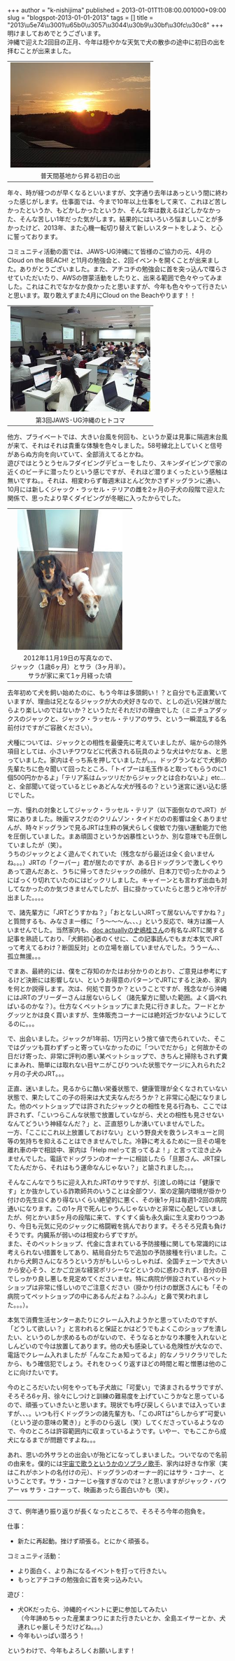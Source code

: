 +++
author = "k-nishijima"
published = 2013-01-01T11:08:00.001000+09:00
slug = "blogspot-2013-01-01-2013"
tags = []
title = "2013\u5e74\u3001\u65b0\u3057\u3044\u30b9\u30bf\u30fc\u30c8"
+++
明けましておめでとうございます。  
沖縄で迎えた2回目の正月、今年は穏やかな天気で犬の散歩の途中に初日の出を拝むことが出来ました。  

<table>
<tbody>
<tr class="odd">
<td style="text-align: center;"><a href="/images/blogspot/blogspot-2013-01-01-2013-2013-01-01+07.40.04.JPG"><img src="/images/blogspot/thumbnails/blogspot-2013-01-01-2013-2013-01-01+07.40.04.JPG" /></a></td>
</tr>
<tr class="even">
<td style="text-align: center;">普天間基地から昇る初日の出</td>
</tr>
</tbody>
</table>

<span
id="more"></span>年々、時が経つのが早くなるといいますが、文字通り去年はあっという間に終わった感じがします。仕事面では、今まで10年以上仕事をして来て、これほど苦しかったというか、もどかしかったというか、そんな年は数えるほどしかなかった、そんな苦しい1年だった気がします。結果的にはいろいろ悩ましいことが多かったけど、2013年、また心機一転切り替えて新しいスタートをしよう、と心に誓っております。  
  
コミュニティ活動の面では、JAWS-UG沖縄にて皆様のご協力の元、4月のCloud on
the BEACH!
と11月の勉強会と、2回イベントを開くことが出来ました。ありがとうございました。また、アチコチの勉強会に首を突っ込んで喋らさせていただいたり、AWSの啓蒙活動をしたりと、出来る範囲で色々やってみました。これはこれでなかなか良かったと思いますが、今年も色々やって行きたいと思います。取り敢えずまた4月にCloud
on the Beachやります！！  

<table>
<tbody>
<tr class="odd">
<td style="text-align: center;"><a href="/images/blogspot/blogspot-2013-01-01-2013-2012-11-17+13.30.43.jpg"><img src="/images/blogspot/thumbnails/blogspot-2013-01-01-2013-2012-11-17+13.30.43.jpg" /></a></td>
</tr>
<tr class="even">
<td style="text-align: center;">第3回JAWS-UG沖縄のヒトコマ</td>
</tr>
</tbody>
</table>

  
他方、プライベートでは、大きい台風を何回も、というか夏は見事に隔週末台風が来て、それはそれは貴重な体験を色々しました。58号線北上していくと信号があらぬ方向を向いていて、全部消えてるとかね。  
遊びではとうとうセルフダイビングデビューをしたり、スキンダイビングで家の近くのビーチに潜ったりという感じですが、それほど潜りまくったという感触は無いですね。。それは、相変わらず毎週末ほとんど欠かさずドッグランに通い、10月には新しくジャック・ラッセル・テリアの雌を2ヶ月の子犬の段階で迎えた関係で、思ったより早くダイビングが冬眠に入ったからでした。  

<table>
<tbody>
<tr class="odd">
<td style="text-align: center;"><a href="/images/blogspot/blogspot-2013-01-01-2013-2012-11-19+16.25.41.JPG"><img src="/images/blogspot/thumbnails/blogspot-2013-01-01-2013-2012-11-19+16.25.41.JPG" /></a></td>
</tr>
<tr class="even">
<td style="text-align: center;">2012年11月19日の写真なので、<br />
ジャック（1歳6ヶ月）とサラ（3ヶ月半）。<br />
サラが家に来て1ヶ月経った頃</td>
</tr>
</tbody>
</table>

去年初めて犬を飼い始めたのに、もう今年は多頭飼い！？と自分でも正直驚いていますが、理由は兄となるジャックが大の犬好きなので、としの近い兄妹が居たらより楽しいのではないか？というただそれだけの理由でした（ミニチュアダックスのジャックと、ジャック・ラッセル・テリアのサラ、という一瞬混乱する名前付けですがご容赦ください）。  
  
犬種については、ジャックとの相性を最優先に考えていましたが、端からの除外項目としては、小さいチワワなどに代表される玩具のような犬はやだなぁ、と思っていました。家内はそっち系を押していましたが。。。ドッグランなどで犬飼の先輩たちに色々聞いて回ったところ、「トイプーは毛玉作ると取ってもらうのに1個500円かかるよ」「テリア系はムッツリだからジャックとは合わないよ」etc...
と、全部聞いて従っているとじゃあどんな犬が残るの？という迷宮に迷い込む感じでした。  
  
一方、憧れの対象としてジャック・ラッセル・テリア（以下面倒なのでJRT）が常にありました。映画マスクだのクリムゾン・タイドだのの影響は全くありませんが、時々ドッグランで見るJRTは生粋の猟犬らしく俊敏で力強い運動能力で他を圧倒していました。まあ頑固さというか凶暴性というか、別な意味でも圧倒していましたが（笑）。  
うちのジャックとよく遊んでくれていた（残念ながら最近は全く会いませんね。。。）JRTの「クーパー」君が居たのですが、ある日ドッグランで激しくやりあって遊んだあと、うちに帰ってきたジャックの顔が、日本刀で切ったかのようにばっくり切れていたのにはビックリしました。キャイーンとも言わず出血も対してなかったのか気づきませんでしたが、目に掛かっていたらと思うと冷や汗が出ました。。。。  
  
で、諸先輩方に「JRTどうすかね？」「おとなしいJRTって居ないんですかね？」と質問するも、みなさま一様に「う～～～ん、、、」という反応で、味方は誰一人いませんでした。当然家内も、[doc
actuallyの史嶋桂さん](http://www.dogactually.net/mt/mt-search.cgi?IncludeBlogs=2&author=6&limit=20)の有名なJRTに関する記事を熟読しており、「犬飼初心者のくせに、この記事読んでもまだ本気でJRTって考えてるわけ？断固反対」との立場を崩していませんでした。ううーん、、孤立無援。。。  
  
でまあ、最終的には、僕をご存知のかたはお分かりのとおり、ご意見は参考にするけど決断には影響しない、というお得意のパターンでJRTにすると決め、家内を何とか説得します。次は、何処で買うか？ということですが、残念ながら沖縄にはJRTのブリーダーさんは居ないらしく（諸先輩方に聞いた範囲。よく調べればいるのかな？）。仕方なくペットショップにまた見に行きました。フードとかグッツとかは良く買いますが、生体販売コーナーには絶対近づかないようにしてるのに。。。  
  
で、出会いました。ジャックが1年前、1万円という捨て値で売られていた、そこではグッツも買わずずっと寄っていなかったのに「ついでだから」と何故かその日だけ寄った、非常に評判の悪い某ペットショップで、きちんと掃除もされず糞にまみれ、簡単には取れない目ヤニがこびりついた状態でケージに入れられた2ヶ月の子犬のJRT。。。  
  
正直、迷いました。見るからに酷い栄養状態で、健康管理が全くなされていない状態で、果たしてこの子の将来は大丈夫なんだろうか？と非常に心配になりました。他のペットショップでは許されたジャックとの相性を見る行為も、ここでは許されず、「こいつらこんな状態で放置していながら、犬との相性も見させないなんてどういう神経なんだ？」と、正直怒りしか湧いていませんでした。  
一方、「ここにこれ以上放置しておけない」という野良犬を救うレスキューと同等の気持ちを抑えることはできませんでした。冷静に考えるために一旦その場を離れ車の中で相談中、家内は「Help
me!って言ってるよ！」と言って泣き止みませんでした。電話でドッグランのオーナーに相談したら「旦那さん、JRT探してたんだから、それはもう運命なんじゃない？」と諭されました。。。  
  
そんなこんなでうちに迎え入れたJRTのサラですが、引渡しの時には「健康です」とか抜かしている詐欺師共のいうことは全部ウソ、案の定腸内環境が掛かり付けの先生曰くあり得ないくらい絶望的に悪く、その後1ヶ月は毎週1-2回の病院通いになります。この1ヶ月で死んじゃうんじゃないかと非常に心配していましたが、何とかいま5ヶ月の段階に来て、すくすく歯も永久歯に生え変わりつつあり、今日も元気に兄のジャックに格闘戦を挑んでおります。そろそろ兄貴も負けそうです。内臓系が弱いのは相変わらずですが。  
また、そのペットショップ、代金に含まれている予防接種に関しても常識的には考えられない措置をしてあり、結局自分たちで追加の予防接種を行いました。これから犬飼さんになろうという方がもしいらっしゃれば、全国チェーンで大きいから安心そう、とかご立派な経営ポリシーなどというのに惑わされず、自分の目でしっかり良し悪しを見定めてくださいませ。特に病院が併設されているペットショップは非常に怪しいのでご注意ください（掛かり付けの獣医さんにも「その病院ってペットショップの中にあるんだよね？ふふん」と鼻で笑われました。。。）。  
  
本気で消費生活センターあたりにクレーム入れようかと思っていたのですが、「どうして欲しい？」と言われると保証とかはどうでもよくこのショップを潰したい、というのしか求めるものがないので、そうなるとかなり本腰を入れないとしんどいので今は放置してあります。他の犬も感染している危険性が大なので、電話でクレーム入れましたが「んなこたぁ知ってるよ」的なノラリクラリでしたから、もう確信犯でしょう。それをひっくり返すほどの時間と暇と憎悪は他のことに向けたいです。  
  
今のところだいたい何をやっても子犬故に「可愛い」で済まされるサラですが、そろそろ6ヶ月、徐々にしつけと訓練の難易度を上げていこうかなと思っているので、頑張っていきたいと思います。現状でも呼び戻しくらいまでは入っていますが、、、。いつも行くドッグランの諸先輩方も、「このJRTは”らしからず”可愛い（という逆の意味の驚き）」と手のひら返し（笑）してくださっているようなので、今のところは許容範囲内に収まっているようです。いやー、でもここから成犬になるまでが問題ですよね。。。  
  
あれ、思いの外サラとの出会いが殆どになってしまいました。ついでなので名前の由来を。僕的には[宇宙で歌うというかのソプラノ歌手](http://ja.wikipedia.org/wiki/%E3%82%B5%E3%83%A9%E3%83%BB%E3%83%96%E3%83%A9%E3%82%A4%E3%83%88%E3%83%9E%E3%83%B3)、家内は好きな作家（実はこれがホントの名付けの元）、ドッグランのオーナー的にはサラ・コナー、ということです。サラ・コナーじゃ強すぎなのでは？と思いますがジャック・バウアー
vs サラ・コナーって、映画あったら面白いかも（笑）。  
  

------------------------------------------------------------------------

さて、例年通り振り返りが長くなったところで、そろそろ今年の抱負を。

  

仕事：

-   新たに再起動。挫けず頑張る。とにかく頑張る。

コミュニティ活動：

-   より面白く、より為になるイベントを打って行きたい。
-   もっとアチコチの勉強会に首を突っ込みたい。

遊び：

-   犬OKだったら、沖縄的イベントに更に参加してみたい  
    （今年諦めちゃった産業まつりにまた行きたいとか、全島エイサーとか、犬連れじゃ厳しそうだけどね。。。）
-   今年もいっぱい潜ろう！

というわけで、今年もよろしくお願いします！
